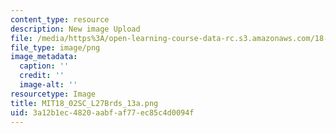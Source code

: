 ```yaml
---
content_type: resource
description: New image Upload
file: /media/https%3A/open-learning-course-data-rc.s3.amazonaws.com/18-02sc-multivariable-calculus-fall-2010/3a12b1ec4820aabfaf77ec85c4d0094f_MIT18_02SC_L27Brds_13a.png
file_type: image/png
image_metadata:
  caption: ''
  credit: ''
  image-alt: ''
resourcetype: Image
title: MIT18_02SC_L27Brds_13a.png
uid: 3a12b1ec-4820-aabf-af77-ec85c4d0094f
---
```

